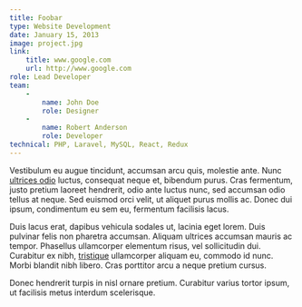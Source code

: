 ```yaml
---
title: Foobar
type: Website Development
date: January 15, 2013
image: project.jpg
link:
    title: www.google.com
    url: http://www.google.com
role: Lead Developer
team:
    -
        name: John Doe
        role: Designer
    -
        name: Robert Anderson
        role: Developer
technical: PHP, Laravel, MySQL, React, Redux
---
```


Vestibulum eu augue tincidunt, accumsan arcu quis, molestie ante. Nunc [ultrices odio](#) luctus, consequat neque et, bibendum purus. Cras fermentum, justo pretium laoreet hendrerit, odio ante luctus nunc, sed accumsan odio tellus at neque. Sed euismod orci velit, ut aliquet purus mollis ac. Donec dui ipsum, condimentum eu sem eu, fermentum facilisis lacus.

Duis lacus erat, dapibus vehicula sodales ut, lacinia eget lorem. Duis pulvinar felis non pharetra accumsan. Aliquam ultrices accumsan mauris ac tempor. Phasellus ullamcorper elementum risus, vel sollicitudin dui. Curabitur ex nibh, [tristique](#) ullamcorper aliquam eu, commodo id nunc. Morbi blandit nibh libero. Cras porttitor arcu a neque pretium cursus.

Donec hendrerit turpis in nisl ornare pretium. Curabitur varius tortor ipsum, ut facilisis metus interdum scelerisque.
